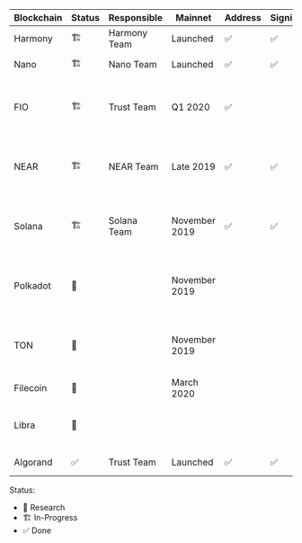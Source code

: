 | Blockchain | Status | Responsible | Mainnet | Address | Signing | Features | RPC |
| -          | -           | -      | -       | -       | -       | -       | -   |
| Harmony | 🏗| Harmony Team | Launched | ✅ | ✅ | Coin Transfer | - | 
| Nano | 🏗| Nano Team | Launched | ✅ | ✅ | Coin Transfer | None | 
| FIO | 🏗| Trust Team | Q1 2020 | ✅ |  | Coin Transfer / Payment Request | |
| NEAR | 🏗| NEAR Team | Late 2019 | ✅ | ✅ | Coin Transfer / Smart Contract / Staking | |
| Solana | 🏗| Solana Team | November 2019 | ✅ | ✅ | Coin Transfer / Smart Contract / Staking |
| Polkadot | 🔬|   | November 2019 |  |  | Coin Transfer / Smart Contract / Staking | |
| TON | 🔬|  | November 2019 |  |  | Coin Transfer / Smart Contract / Staking | |
| Filecoin | 🔬|  | March 2020 |  |  | Coin Transfer | |
| Libra | 🔬|  |  |  |  | Coin Transfer / Smart Contract | |
| Algorand | ✅| Trust Team | Launched | ✅ | ✅ | Coin Transfer | None |

Status:
- 🔬 Research
- 🏗 In-Progress 
- ✅ Done
